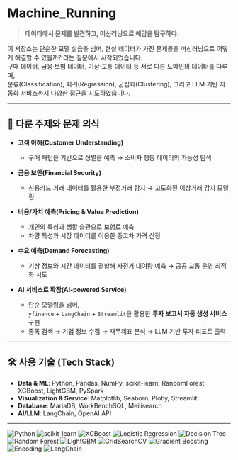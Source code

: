 # Machine_Running

> **데이터에서 문제를 발견하고, 머신러닝으로 해답을 탐구하다.**  

이 저장소는 단순한 모델 실습을 넘어, 현실 데이터가 가진 문제들을 머신러닝으로 어떻게 해결할 수 있을까? 라는 질문에서 시작되었습니다.  
구매 데이터, 금융·보험 데이터, 기상·교통 데이터 등 서로 다른 도메인의 데이터를 다루며,  
분류(Classification), 회귀(Regression), 군집화(Clustering), 그리고 LLM 기반 자동화 서비스까지 다양한 접근을 시도하였습니다.

---

## 🔎 다룬 주제와 문제 의식

- **고객 이해(Customer Understanding)**  
  - 구매 패턴을 기반으로 성별을 예측 → 소비자 행동 데이터의 가능성 탐색    

- **금융 보안(Financial Security)**  
  - 신용카드 거래 데이터를 활용한 부정거래 탐지 → 고도화된 이상거래 감지 모델링  

- **비용/가치 예측(Pricing & Value Prediction)**  
  - 개인의 특성과 생활 습관으로 보험료 예측  
  - 차량 특성과 시장 데이터를 이용한 중고차 가격 산정  

- **수요 예측(Demand Forecasting)**  
  - 기상 정보와 시간 데이터를 결합해 자전거 대여량 예측 → 공공 교통 운영 최적화 시도  

- **AI 서비스로 확장(AI-powered Service)**  
  - 단순 모델링을 넘어,  
    `yfinance` + `LangChain` + `Streamlit`을 활용한 **투자 보고서 자동 생성 서비스** 구현  
  - 종목 검색 → 기업 정보 수집 → 재무제표 분석 → LLM 기반 투자 리포트 출력  

---

## 🛠️ 사용 기술 (Tech Stack)

- **Data & ML**: Python, Pandas, NumPy, scikit-learn, RandomForest, XGBoost, LightGBM, PySpark  
- **Visualization & Service**: Matplotlib, Seaborn, Plotly, Streamlit  
- **Database**: MariaDB, WorkBenchSQL, Meilisearch  
- **AI/LLM**: LangChain, OpenAI API  

---
![Python](https://img.shields.io/badge/Python-3.10-blue?logo=python)
![scikit-learn](https://img.shields.io/badge/scikit--learn-ML-orange?logo=scikitlearn)
![XGBoost](https://img.shields.io/badge/XGBoost-Boosting-green)
![Logistic Regression](https://img.shields.io/badge/Logistic_Regression-Model-9cf)
![Decision Tree](https://img.shields.io/badge/DecisionTree-Classifier-brightgreen)
![Random Forest](https://img.shields.io/badge/RandomForest-Ensemble-darkgreen)
![LightGBM](https://img.shields.io/badge/LightGBM-Boosting-lightgreen)
![GridSearchCV](https://img.shields.io/badge/GridSearchCV-Optimization-yellow)
![Gradient Boosting](https://img.shields.io/badge/Gradient_Boosting-ML-red)
![Encoding](https://img.shields.io/badge/Encoding-OneHot%20%7C%20Label-lightgrey)
![LangChain](https://img.shields.io/badge/LangChain-LLM-yellowgreen)

